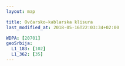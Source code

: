 ```yaml
---
layout: map

title: Ovčarsko-kablarska klisura
last_modified_at: 2018-05-16T22:03:34+02:00

WDPA: [20701]
geoSrbija:
  L1_183: [102]
  L1_362: [35]
---
```

